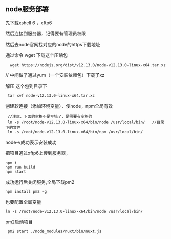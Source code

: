 ## node服务部署

先下载xshell 6 ，xftp6

然后连接到服务器，记得要有管理员权限

然后去node官网找对应的node的https下载地址

通过命令 wget 下载这个压缩包

```shell
  wget https://nodejs.org/dist/v12.13.0/node-v12.13.0-linux-x64.tar.xz  
```

// 中间做了通过yum（一个安装依赖包）下载了xz

解压 这个包到目录下 

```shel
 tar xvf node-v12.13.0-linux-x64.tar.xz
```

创建软连接（添加环境变量），使node，npm全局有效

```she
 //注意，下面的空格不是写错了，是需要有空格的
 ln -s /root/node-v12.13.0-linux-x64/bin/node /usr/local/bin/   //目录下的文件
 ln -s /root/node-v12.13.0-linux-x64/bin/npm /usr/local/bin/
```

node-v成功表示安装成功

把项目通过xftp6上传到服务器，

```shel
npm i
npm run build
npm start
```

成功运行后关闭服务,全局下载pm2

```shell
npm install pm2 -g 
```

也要配置全局变量

```shell
ln -s /root/node-v12.13.0-linux-x64/bin/node /usr/local/bin/
```

pm2启动项目

```shell
 pm2 start ./node_modules/nuxt/bin/nuxt.js
```









